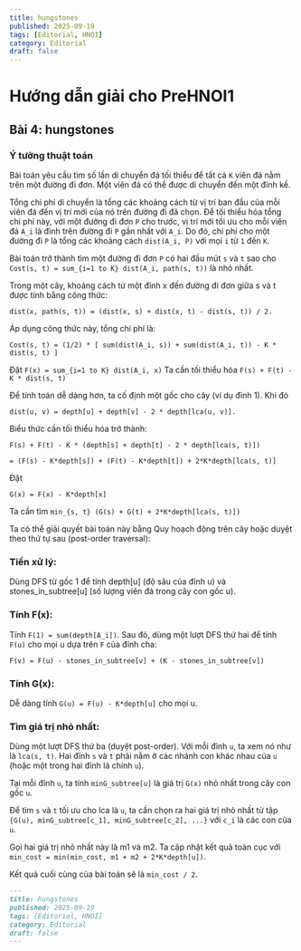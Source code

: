 ```yaml
---
title: hungstones
published: 2025-09-19
tags: [Editorial, HNOI]
category: Editorial
draft: false
---
```


# Hướng dẫn giải cho PreHNOI1 

## Bài 4: hungstones

### Ý tưởng thuật toán

Bài toán yêu cầu tìm số lần di chuyển đá tối thiểu để tất cả ```K``` viên đá nằm trên một đường đi đơn. Một viên đá có thể được di chuyển đến một đỉnh kề.

Tổng chi phí di chuyển là tổng các khoảng cách từ vị trí ban đầu của mỗi viên đá đến vị trí mới của nó trên đường đi đã chọn. Để tối thiểu hóa tổng chi phí này, với một đường đi đơn ```P``` cho trước, vị trí mới tối ưu cho mỗi viên đá ```A_i``` là đỉnh trên đường đi ```P``` gần nhất với ```A_i```. Do đó, chi phí cho một đường đi ```P``` là tổng các khoảng cách ```dist(A_i, P)``` với mọi ```i``` từ ```1``` đến ```K```.

Bài toán trở thành tìm một đường đi đơn ```P``` có hai đầu mút ```s``` và ```t``` sao cho ```Cost(s, t) = sum_{i=1 to K} dist(A_i, path(s, t))``` là nhỏ nhất.

Trong một cây, khoảng cách từ một đỉnh x đến đường đi đơn giữa s và t được tính bằng công thức: 

```
dist(x, path(s, t)) = (dist(x, s) + dist(x, t) - dist(s, t)) / 2.
```

Áp dụng công thức này, tổng chi phí là:
```
Cost(s, t) = (1/2) * [ sum(dist(A_i, s)) + sum(dist(A_i, t)) - K * dist(s, t) ]
```

Đặt ```F(x) = sum_{i=1 to K} dist(A_i, x)```
Ta cần tối thiểu hóa ```F(s) + F(t) - K * dist(s, t)```

Để tính toán dễ dàng hơn, ta cố định một gốc cho cây (ví dụ đỉnh 1). Khi đó 
```
dist(u, v) = depth[u] + depth[v] - 2 * depth[lca(u, v)].
```

Biểu thức cần tối thiểu hóa trở thành:
```
F(s) + F(t) - K * (depth[s] + depth[t] - 2 * depth[lca(s, t)])
```
```
= (F(s) - K*depth[s]) + (F(t) - K*depth[t]) + 2*K*depth[lca(s, t)]
```

Đặt 
```
G(x) = F(x) - K*depth[x]
```

Ta cần tìm 
```min_{s, t} (G(s) + G(t) + 2*K*depth[lca(s, t)])```

Ta có thể giải quyết bài toán này bằng Quy hoạch động trên cây hoặc duyệt theo thứ tự sau (post-order traversal):

### Tiền xử lý: 
Dùng DFS từ gốc 1 để tính depth[u] (độ sâu của đỉnh u) và stones_in_subtree[u] (số lượng viên đá trong cây con gốc u).

### Tính F(x): 
Tính ```F(1) = sum(depth[A_i])```. Sau đó, dùng một lượt DFS thứ hai để tính ```F(u)``` cho mọi u dựa trên ```F``` của đỉnh cha: 
```
F(v) = F(u) - stones_in_subtree[v] + (K - stones_in_subtree[v])
```

### Tính G(x): 
Dễ dàng tính ```G(u) = F(u) - K*depth[u]``` cho mọi u.

### Tìm giá trị nhỏ nhất: 
Dùng một lượt DFS thứ ba (duyệt post-order). Với mỗi đỉnh ```u```, ta xem nó như là ```lca(s, t)```. Hai đỉnh ```s``` và ```t``` phải nằm ở các nhánh con khác nhau của ```u``` (hoặc một trong hai đỉnh là chính ```u```).

Tại mỗi đỉnh ```u```, ta tính ```minG_subtree[u]``` là giá trị ```G(x)``` nhỏ nhất trong cây con gốc ```u```.

Để tìm ```s``` và ```t``` tối ưu cho lca là ```u```, ta cần chọn ra hai giá trị nhỏ nhất từ tập ```{G(u), minG_subtree[c_1], minG_subtree[c_2], ...}``` với ```c_i``` là các con của ```u```.

Gọi hai giá trị nhỏ nhất này là m1 và m2. Ta cập nhật kết quả toàn cục với ```min_cost = min(min_cost, m1 + m2 + 2*K*depth[u])```.

Kết quả cuối cùng của bài toán sẽ là ```min_cost / 2```.

```markdown
---
title: hungstones
published: 2025-09-19
tags: [Editorial, HNOI]
category: Editorial
draft: false
---
